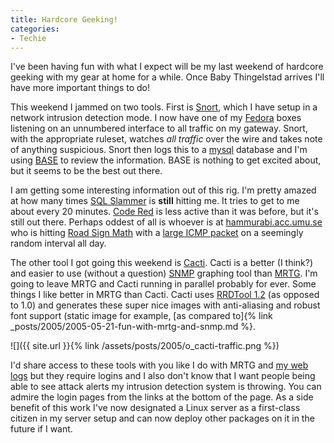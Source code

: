 ```yaml
---
title: Hardcore Geeking!
categories:
- Techie
---
```


I've been having fun with what I expect will be my last weekend of hardcore geeking with my gear at home for a while. Once Baby Thingelstad arrives I'll have more important things to do!

This weekend I jammed on two tools. First is [Snort](http://www.snort.org/), which I have setup in a network intrusion detection mode. I now have one of my [Fedora](http://www.redhat.com/fedora/) boxes listening on an unnumbered interface to all traffic on my gateway. Snort, with the appropriate ruleset, watches _all traffic_ over the wire and takes note of anything suspicious. Snort then logs this to a [mysql](http://www.mysql.com/) database and I'm using [BASE](http://sourceforge.net/projects/secureideas/) to review the information. BASE is nothing to get excited about, but it seems to be the best out there.

I am getting some interesting information out of this rig. I'm pretty amazed at how many times [SQL Slammer](http://www.snort.org/pub-bin/sigs.cgi?sid=2003) is **still** hitting me. It tries to get to me about every 20 minutes. [Code Red](http://www.snort.org/pub-bin/sigs.cgi?sid=1256) is less active than it was before, but it's still out there. Perhaps oddest of all is whoever is at [hammurabi.acc.umu.se](http://hammurabi.acc.umu.se/) who is hitting [Road Sign Math](http://www.roadsignmath.com/) with a [large ICMP packet](http://www.snort.org/pub-bin/sigs.cgi?sid=499) on a seemingly random interval all day.

The other tool I got going this weekend is [Cacti](http://www.cacti.net/). Cacti is a better (I think?) and easier to use (without a question) [SNMP](http://www.snmp.com/) graphing tool than [MRTG](http://people.ee.ethz.ch/~oetiker/webtools/mrtg/). I'm going to leave MRTG and Cacti running in parallel probably for ever. Some things I like better in MRTG than Cacti. Cacti uses [RRDTool 1.2](http://people.ee.ethz.ch/~oetiker/webtools/rrdtool/) (as opposed to 1.0) and generates these super nice images with anti-aliasing and robust font support (static image for example, [as compared to]{% link _posts/2005/2005-05-21-fun-with-mrtg-and-snmp.md %}.

![]({{ site.url }}{% link /assets/posts/2005/o_cacti-traffic.png %})

I'd share access to these tools with you like I do with MRTG and [my web logs](http://thingelstad.com/s/weblog/img) but they require logins and I also don't know that I want people being able to see attack alerts my intrusion detection system is throwing. You can admire the login pages from the links at the bottom of the page. As a side benefit of this work I've now designated a Linux server as a first-class citizen in my server setup and can now deploy other packages on it in the future if I want.
